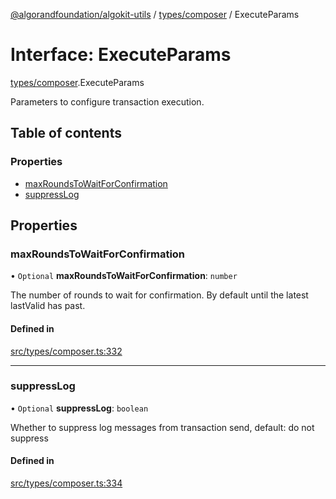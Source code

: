 [@algorandfoundation/algokit-utils](../README.md) / [types/composer](../modules/types_composer.md) / ExecuteParams

# Interface: ExecuteParams

[types/composer](../modules/types_composer.md).ExecuteParams

Parameters to configure transaction execution.

## Table of contents

### Properties

- [maxRoundsToWaitForConfirmation](types_composer.ExecuteParams.md#maxroundstowaitforconfirmation)
- [suppressLog](types_composer.ExecuteParams.md#suppresslog)

## Properties

### maxRoundsToWaitForConfirmation

• `Optional` **maxRoundsToWaitForConfirmation**: `number`

The number of rounds to wait for confirmation. By default until the latest lastValid has past.

#### Defined in

[src/types/composer.ts:332](https://github.com/algorandfoundation/algokit-utils-ts/blob/main/src/types/composer.ts#L332)

___

### suppressLog

• `Optional` **suppressLog**: `boolean`

Whether to suppress log messages from transaction send, default: do not suppress

#### Defined in

[src/types/composer.ts:334](https://github.com/algorandfoundation/algokit-utils-ts/blob/main/src/types/composer.ts#L334)
